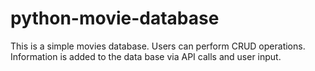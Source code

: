 ﻿# python-movie-database

This is a simple movies database.  Users can perform CRUD operations.  Information is added to the data base via API calls and user input.
